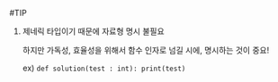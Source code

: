 #TIP

1. 제네릭 타입이기 때문에 자료형 명시 불필요

    하지만 가독성, 효율성을 위해서 함수 인자로 넘길 시에, 명시하는 것이 중요!
    
    ex) `def solution(test : int): print(test)` 
        